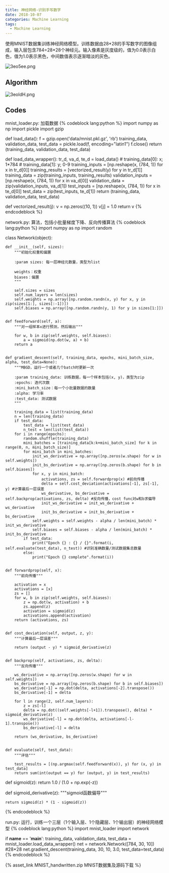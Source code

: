 ```yaml
---
title: 神经网络-识别手写数字
date: 2018-10-07
categories: Machine Learning
tags: 
  - Machine Learning
---
```


使用MNIST数据集训练神经网络模型。训练数据由28\*28的手写数字的图像组成，输入层包含784=28\*28个神经元。输入像素是灰度级的，值为0.0表示白色，值为1.0表示黑色，中间数值表示逐渐暗淡的灰色。

<!--more-->

<!-- {% asset_img  intro.png %} -->
![3eo5ee.png](https://s2.ax1x.com/2020/02/20/3eo5ee.png)

## Algorithm

<!-- {% asset_img  algorithm.png %} -->
![3eoIdH.png](https://s2.ax1x.com/2020/02/20/3eoIdH.png)

## Codes

mnist_loader.py: 加载数据
{% codeblock lang:python %}
import numpy as np
import pickle
import gzip

def load_data():
    f = gzip.open('data/mnist.pkl.gz', 'rb')
    training_data, validation_data, test_data = pickle.load(f, encoding="latin1")
    f.close()
    return (training_data, validation_data, test_data)

def load_data_wrapper():
    tr_d, va_d, te_d = load_data()
    # training_data[0]: x; 1*784
    # training_data[1]: y; 0-9
    training_inputs = [np.reshape(x, (784, 1)) for x in tr_d[0]]
    training_results = [vectorized_result(y) for y in tr_d[1]]
    training_data = zip(training_inputs, training_results)
    validation_inputs = [np.reshape(x, (784, 1)) for x in va_d[0]]
    validation_data = zip(validation_inputs, va_d[1])
    test_inputs = [np.reshape(x, (784, 1)) for x in te_d[0]]
    test_data = zip(test_inputs, te_d[1])
    return (training_data, validation_data, test_data)

def vectorized_result(j):
    v = np.zeros((10, 1))
    v[j] = 1.0
    return v
{% endcodeblock %}


network.py: 算法，包括小批量梯度下降、反向传播算法
{% codeblock lang:python %}
import numpy as np
import random

class Network(object):
    
    def __init__(self, sizes):
        """初始化权重和偏置
        
        :param sizes: 每一层神经元数量，类型为list
        
        weights：权重
        biases：偏置
        """
        
        self.sizes = sizes
        self.num_layers = len(sizes)
        self.weights = np.array([np.random.randn(x, y) for x, y in zip(sizes[1:], sizes[:-1])])
        self.biases = np.array([np.random.randn(y, 1) for y in sizes[1:]])
        
    
    def feedforward(self, a):
        """对一组样本x进行预测，然后输出"""
        
        for w, b in zip(self.weights, self.biases):
            a = sigmoid(np.dot(w, a) + b)
        return a
        
    
    def gradient_descent(self, training_data, epochs, mini_batch_size, alpha, test_data=None):
        """MBGD，运行一个或者几个batch时更新一次
        
        :param training_data: 训练数据，每一个样本包括(x, y)，类型为zip
        :epochs: 迭代次数
        :mini_batch_size：每一个小批量数据的数量
        :alpha: 学习率
        :test_data: 测试数据
        """
        
        training_data = list(training_data)
        n = len(training_data)
        if test_data: 
            test_data = list(test_data)
            n_test = len(list(test_data))
        for i in range(epochs):
            random.shuffle(training_data)
            mini_batches = [training_data[k:k+mini_batch_size] for k in range(0, n, mini_batch_size)]
            for mini_batch in mini_batches:
                init_ws_derivative = np.array([np.zeros(w.shape) for w in self.weights])
                init_bs_derivative = np.array([np.zeros(b.shape) for b in self.biases])
                for x, y in mini_batch:
                    activations, zs = self.forwardprop(x) #前向传播
                    delta = self.cost_deviation(activations[-1], zs[-1], y) #计算最后一层误差
                    ws_derivative, bs_derivative = self.backprop(activations, zs, delta) #反向传播，cost func对w和b求偏导
                    init_ws_derivative = init_ws_derivative + ws_derivative
                    init_bs_derivative = init_bs_derivative + bs_derivative
                self.weights = self.weights - alpha / len(mini_batch) * init_ws_derivative
                self.biases = self.biases - alpha / len(mini_batch) * init_bs_derivative
            if test_data:
                print("Epoch {} : {} / {}".format(i, self.evaluate(test_data), n_test)) #识别准确数量/测试数据集总数量
            else:
                print("Epoch {} complete".format(i))


    def forwardprop(self, x):
        """前向传播"""
        
        activation = x
        activations = [x]
        zs = []
        for w, b in zip(self.weights, self.biases):
            z = np.dot(w, activation) + b
            zs.append(z)
            activation = sigmoid(z)
            activations.append(activation)
        return (activations, zs)


    def cost_deviation(self, output, z, y):
        """计算最后一层误差"""
        
        return (output - y) * sigmoid_derivative(z)
    
    
    def backprop(self, activations, zs, delta):
        """反向传播"""
        
        ws_derivative = np.array([np.zeros(w.shape) for w in self.weights])
        bs_derivative = np.array([np.zeros(b.shape) for b in self.biases])
        ws_derivative[-1] = np.dot(delta, activations[-2].transpose())
        bs_derivative[-1] = delta
        
        for l in range(2, self.num_layers):
            z = zs[-l]
            delta = np.dot((self.weights[-l+1]).transpose(), delta) * sigmoid_derivative(z)
            ws_derivative[-l] = np.dot(delta, activations[-l-1].transpose())
            bs_derivative[-l] = delta
        
        return (ws_derivative, bs_derivative)
     
        
    def evaluate(self, test_data):
        """评估"""
        
        test_results = [(np.argmax(self.feedforward(x)), y) for (x, y) in test_data]
        return sum(int(output == y) for (output, y) in test_results)
    

def sigmoid(z):
    return 1.0 / (1.0 + np.exp(-z))


def sigmoid_derivative(z):
    """sigmoid函数偏导"""
    
    return sigmoid(z) * (1 - sigmoid(z))
{% endcodeblock %}


run.py: 运行，训练一个三层（1个输入层、1个隐藏层、1个输出层）的神经网络模型
{% codeblock lang:python %}
import mnist_loader
import network

if __name__ == '__main__':
    training_data, validation_data, test_data = mnist_loader.load_data_wrapper()
    net = network.Network([784, 30, 10]) #28*28
    net.gradient_descent(training_data, 30, 10, 3.0, test_data=test_data)
{% endcodeblock %}

{% asset_link  MNIST_handwritten.zip MNIST数据集及源码下载 %}